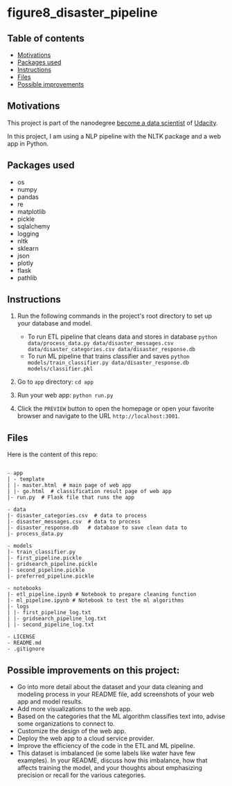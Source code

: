 # figure8_disaster_pipeline

## Table of contents

- [Motivations](#motivations)
- [Packages used](#packages_used)
- [Instructions](#instructions)
- [Files](#files)
- [Possible improvements](#improvements)


## Motivations <a name="motivations"></a>

This project is part of the nanodegree [become a data scientist](https://eu.udacity.com/course/data-scientist-nanodegree--nd025) of [Udacity](https://eu.udacity.com/).

In this project, I am using a NLP pipeline with the NLTK package and a web app in Python.

## Packages used <a name="packages_used"></a>

- os
- numpy
- pandas
- re
- matplotlib
- pickle
- sqlalchemy
- logging
- nltk
- sklearn
- json
- plotly
- flask
- pathlib

## Instructions <a name="instructions"></a>
1. Run the following commands in the project's root directory to set up your database and model.

    - To run ETL pipeline that cleans data and stores in database
        `python data/process_data.py data/disaster_messages.csv data/disaster_categories.csv data/disaster_response.db`
    - To run ML pipeline that trains classifier and saves
        `python models/train_classifier.py data/disaster_response.db models/classifier.pkl`

2. Go to `app` directory: `cd app`

3. Run your web app: `python run.py`

4. Click the `PREVIEW` button to open the homepage or open your favorite browser and navigate to the URL `http://localhost:3001`.



## Files <a name="files"></a>

Here is the content of this repo:

```text

- app
| - template
| |- master.html  # main page of web app
| |- go.html  # classification result page of web app
|- run.py  # Flask file that runs the app

- data
|- disaster_categories.csv  # data to process 
|- disaster_messages.csv  # data to process
|- disaster_response.db   # database to save clean data to
|- process_data.py

- models
|- train_classifier.py
|- first_pipeline.pickle
|- gridsearch_pipeline.pickle
|- second_pipeline.pickle
|- preferred_pipeline.pickle

- notebooks
|- etl_pipeline.ipynb # Notebook to prepare cleaning function
|- ml_pipeline.ipynb # Notebook to test the ml algorithms
|- logs
| |- first_pipeline_log.txt
| |- gridsearch_pipeline_log.txt
| |- second_pipeline_log.txt

- LICENSE
- README.md
- .gitignore

```


## Possible improvements on this project: <a name="improvements"></a>


- Go into more detail about the dataset and your data cleaning and modeling process in your README file, add screenshots of your web app and model results.
- Add more visualizations to the web app.
- Based on the categories that the ML algorithm classifies text into, advise some organizations to connect to.
- Customize the design of the web app.
- Deploy the web app to a cloud service provider.
- Improve the efficiency of the code in the ETL and ML pipeline.
- This dataset is imbalanced (ie some labels like water have few examples). In your README, discuss how this imbalance, how that affects training the model, and your thoughts about emphasizing precision or recall for the various categories.
